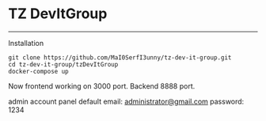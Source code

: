 # TZ DevItGroup
---
Installation

```
git clone https://github.com/MaI0SerfI3unny/tz-dev-it-group.git
cd tz-dev-it-group/tzDevItGroup
docker-compose up
```

Now frontend working on 3000 port. Backend 8888 port.

admin account panel default 
email: administrator@gmail.com
password: 1234